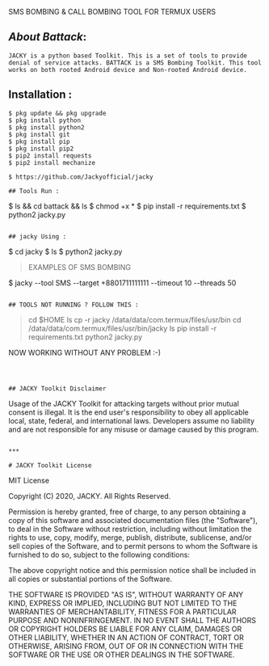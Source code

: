 

SMS BOMBING & CALL BOMBING TOOL FOR TERMUX USERS</p>

## ***About Battack***:

```
JACKY is a python based Toolkit. This is a set of tools to provide denial of service attacks. BATTACK is a SMS Bombing Toolkit. This tool works on both rooted Android device and Non-rooted Android device.
```

## Installation :
```
$ pkg update && pkg upgrade
$ pkg install python
$ pkg install python2
$ pkg install git
$ pkg install pip
$ pkg install pip2
$ pip2 install requests
$ pip2 install mechanize

$ https://github.com/Jackyofficial/jacky

## Tools Run :
```
$ ls && cd battack && ls
$ chmod +x *
$ pip install -r requirements.txt
$ python2 jacky.py
```

## jacky Using :
```
$ cd jacky
$ ls
$ python2 jacky.py

> EXAMPLES OF SMS BOMBING
    
$ jacky --tool SMS --target +8801711111111 --timeout 10 --threads 50
```

## TOOLS NOT RUNNING ? FOLLOW THIS :

```
> cd $HOME
> ls
> cp -r jacky /data/data/com.termux/files/usr/bin
> cd /data/data/com.termux/files/usr/bin/jacky
> ls
> pip install -r requirements.txt
> python2 jacky.py

NOW WORKING WITHOUT ANY PROBLEM :-)
```  



## JACKY Toolkit Disclaimer

```
Usage of the JACKY Toolkit for attacking targets without prior mutual consent is illegal.
It is the end user's responsibility to obey all applicable local, state, federal, and international laws. Developers assume no liability and are not responsible for any misuse or damage caused by this program.
```

***

# JACKY Toolkit License

```
MIT License

Copyright (C) 2020, JACKY. All Rights Reserved.

Permission is hereby granted, free of charge, to any person obtaining a copy
of this software and associated documentation files (the "Software"), to deal
in the Software without restriction, including without limitation the rights
to use, copy, modify, merge, publish, distribute, sublicense, and/or sell
copies of the Software, and to permit persons to whom the Software is
furnished to do so, subject to the following conditions:

The above copyright notice and this permission notice shall be included in all
copies or substantial portions of the Software.

THE SOFTWARE IS PROVIDED "AS IS", WITHOUT WARRANTY OF ANY KIND, EXPRESS OR
IMPLIED, INCLUDING BUT NOT LIMITED TO THE WARRANTIES OF MERCHANTABILITY,
FITNESS FOR A PARTICULAR PURPOSE AND NONINFRINGEMENT. IN NO EVENT SHALL THE
AUTHORS OR COPYRIGHT HOLDERS BE LIABLE FOR ANY CLAIM, DAMAGES OR OTHER
LIABILITY, WHETHER IN AN ACTION OF CONTRACT, TORT OR OTHERWISE, ARISING FROM,
OUT OF OR IN CONNECTION WITH THE SOFTWARE OR THE USE OR OTHER DEALINGS IN THE
SOFTWARE.
```
